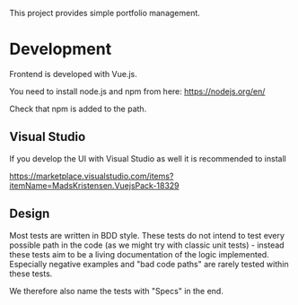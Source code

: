 
This project provides simple portfolio management.

# Development

Frontend is developed with Vue.js.

You need to install node.js and npm from here: https://nodejs.org/en/

Check that npm is added to the path.

## Visual Studio

If you develop the UI with Visual Studio as well it is recommended to install

https://marketplace.visualstudio.com/items?itemName=MadsKristensen.VuejsPack-18329

## Design

Most tests are written in BDD style. These tests do not intend to test every possible path in the code (as we might try with classic unit tests) - 
instead these tests aim to be a living documentation of the logic implemented. Especially negative examples and "bad code paths" are rarely tested
within these tests.

We therefore also name the tests with "Specs" in the end.


